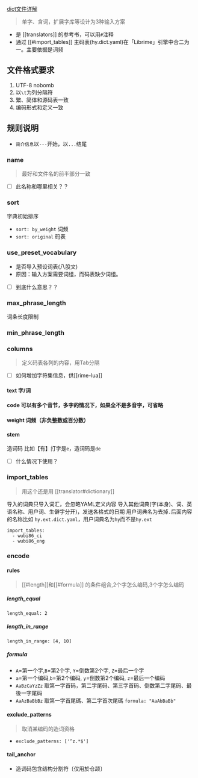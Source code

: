 [dict文件详解](https://github.com/LEOYoon-Tsaw/Rime_collections/blob/master/Rime_description.md#dictyaml-詳解)
> 单字、含词，扩展字库等设计为3种输入方案
- 是 [[translators]] 的参考书，可以用`#`注释
- 通过 [[#import_tables]] 主码表(hy.dict.yaml)在「Librime」引擎中合二为一。主要依据是词频

## 文件格式要求
1. UTF-8 nobomb
2. 以`\t`为列分隔符
3. 繁、简体和源码表一致
4. 编码形式和定义一致

## 规则说明
- `简介信息`以`---`开始，以`...`结尾
### name
> 最好和文件名的前半部分一致
- [ ] 此名称和哪里相关？？
### sort
字典初始排序
- `sort: by_weight` 词频
- `sort: original` 码表
### use_preset_vocabulary
- 是否导入预设词表(八股文)
- 原因：输入方案需要词组，而码表缺少词组。
- [ ] 到底什么意思？？
### max_phrase_length
词条长度限制
### min_phrase_length

### columns
> 定义码表各列的内容，用Tab分隔
- [ ] 如何增加字符集信息，供[[rime-lua]]
#### text 字/词
#### code 可以有多个音节，多字的情况下，如果全不是多音字，可省略
#### weight 词频（非负整数或百分数）
#### stem
造词码 比如【有】打字是`e`，造词码是`de`
- [ ] 什么情况下使用？

### import_tables
> 用这个还是用 [[translator#dictionary]]

导入的词典只导入词汇，会忽略YAML定义内容
导入其他词典(字(本身)、词、英语名称、用户词、生僻字分开)，发送各格式的日期
用户词典名为去掉`.`后面内容的名称比如 `hy.ext.dict.yaml`，用户词典名为`hy`而不是`hy.ext`
```
import_tables:
  - wubi86_ci
  - wubi86_eng
```

### encode
#### rules
>[[#length]]和[[#formula]] 的条件组合,2个字怎么编码,3个字怎么编码
##### length_equal
`length_equal: 2`
##### length_in_range
`length_in_range: [4, 10]`
##### formula
- `A`=第一个字,`B`=第2个字, `Y`=倒数第2个字, `Z`=最后一个字
- `a`=第一个编码,`b`=第2个编码, `y`=倒数第2个编码, `z`=最后一个编码
- `AaBzCaYzZz` 取第一字首码，第二字尾码、第三字首码、倒数第二字尾码、最後一字尾码
- `AaAzBaBbBz` 取第一字首尾碼、第二字首次尾碼
`formula: "AaAbBaBb"`

#### exclude_patterns
> 取消某编码的造词资格
- `exclude_patterns: ['^z.*$']`

#### tail_anchor
- 造词码包含结构分割符〔仅用於仓颉〕

